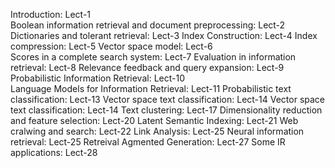 Introduction: Lect-1  
Boolean information retrieval and document preprocessing: Lect-2
Dictionaries and tolerant retrieval: Lect-3
Index Construction: Lect-4
Index compression: Lect-5
Vector space model: Lect-6  
Scores in a complete search system: Lect-7
Evaluation in information retrieval: Lect-8
Relevance feedback and query expansion: Lect-9  
Probabilistic Information Retrieval: Lect-10  
Language Models for Information Retrieval: Lect-11
Probabilistic text classification: Lect-13
Vector space text classification: Lect-14
Vector space text classification: Lect-14
Text clustering: Lect-17
Dimensionality reduction and feature selection: Lect-20
Latent Semantic Indexing: Lect-21
Web cralwing and search: Lect-22
Link Analysis: Lect-25
Neural information retrieval: Lect-25
Retreival Agmented Generation: Lect-27
Some IR applications: Lect-28

